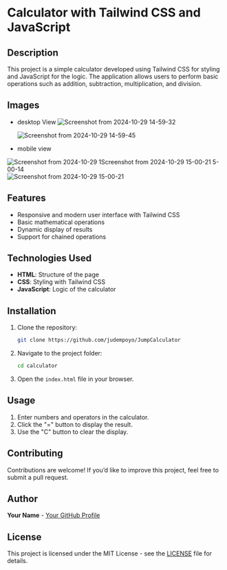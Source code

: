 # Calculator with Tailwind CSS and JavaScript

## Description

This project is a simple calculator developed using Tailwind CSS for styling and JavaScript for the logic. The application allows users to perform basic operations such as addition, subtraction, multiplication, and division.

## Images 
- desktop View
![Screenshot from 2024-10-29 14-59-32](https://github.com/user-attachments/assets/f8accac5-71a8-467d-84b2-c5f4e0fade35)

  ![Screenshot from 2024-10-29 14-59-45](https://github.com/user-attachments/assets/684e9bb2-e688-49b6-8baa-6d12abd25d5e)

- mobile view
  
![Screenshot from 2024-10-29 1![Screenshot from 2024-10-29 15-00-21](https://github.com/user-attachments/assets/cbb53cb0-e4c1-49b7-9226-660fc646cc3d)
5-00-14](https://github.com/user-attachments/assets/87791fb5-a5e0-4412-8d71-b161a90440cc)
![Screenshot from 2024-10-29 15-00-21](https://github.com/user-attachments/assets/e8e0f806-1de7-4b07-a8a8-4646656f9532)


## Features

- Responsive and modern user interface with Tailwind CSS
- Basic mathematical operations
- Dynamic display of results
- Support for chained operations

## Technologies Used

- **HTML**: Structure of the page
- **CSS**: Styling with Tailwind CSS
- **JavaScript**: Logic of the calculator

## Installation

1. Clone the repository:

   ```bash
   git clone https://github.com/judempoyo/JumpCalculator
   ```

2. Navigate to the project folder:

   ```bash
   cd calculator
   ```

3. Open the `index.html` file in your browser.

## Usage

1. Enter numbers and operators in the calculator.
2. Click the "=" button to display the result.
3. Use the "C" button to clear the display.

## Contributing

Contributions are welcome! If you’d like to improve this project, feel free to submit a pull request.

## Author

**Your Name** - [Your GitHub Profile](https://github.com/judempoyo)

## License

This project is licensed under the MIT License - see the [LICENSE](LICENSE) file for details.
